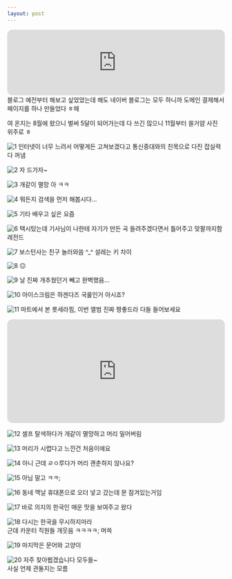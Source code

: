 ```yaml
---
layout: post
---
```

<iframe style="border-radius:12px" src="https://open.spotify.com/embed/track/6xGruZOHLs39ZbVccQTuPZ?utm_source=generator&theme=0" width="100%" height="152" frameBorder="0" allowfullscreen="" allow="autoplay; clipboard-write; encrypted-media; fullscreen; picture-in-picture" loading="lazy"></iframe>
블로그 예전부터 해보고 싶었었는데 해도 네이버 블로그는 모두 하니까 도메인 결제해서 페이지를 하나 만들었다 ㅎ헤

여 온지는 8월에 왔으니 벌써 5달이 되어가는데 다 쓰긴 많으니 11월부터 쓸거얌 사진 위주로 ㅎ  

![1](https://s3.us-west-2.amazonaws.com/secure.notion-static.com/1ac95561-4731-4d35-b586-47e49c3f2bff/09793C35-AF44-4161-A588-A0AF5202EA61_1_201_a.jpeg?X-Amz-Algorithm=AWS4-HMAC-SHA256&X-Amz-Content-Sha256=UNSIGNED-PAYLOAD&X-Amz-Credential=AKIAT73L2G45EIPT3X45%2F20221214%2Fus-west-2%2Fs3%2Faws4_request&X-Amz-Date=20221214T080400Z&X-Amz-Expires=86400&X-Amz-Signature=7f8566cff0890dc0c5e105dd25ad93f6ec53962ad68d089eb7cb8be70c264bb2&X-Amz-SignedHeaders=host&response-content-disposition=filename%3D%2209793C35-AF44-4161-A588-A0AF5202EA61_1_201_a.jpeg%22&x-id=GetObject)
인터넷이 너무 느려서 어떻게든 고쳐보겠다고 통신중대와의 친목으로 다진 잡실력 다 꺼냄  


![2](https://s3.us-west-2.amazonaws.com/secure.notion-static.com/a2641ce7-64a5-4c03-b2be-7b2d38fcd38a/64E48A61-B01E-4E3B-8423-BAF4D9847790_1_201_a.jpeg?X-Amz-Algorithm=AWS4-HMAC-SHA256&X-Amz-Content-Sha256=UNSIGNED-PAYLOAD&X-Amz-Credential=AKIAT73L2G45EIPT3X45%2F20221214%2Fus-west-2%2Fs3%2Faws4_request&X-Amz-Date=20221214T080713Z&X-Amz-Expires=86400&X-Amz-Signature=39b9b01a3bbb76ddef79abcde38bd490a64152c8bad11f2218e51c838f188e50&X-Amz-SignedHeaders=host&response-content-disposition=filename%3D%2264E48A61-B01E-4E3B-8423-BAF4D9847790_1_201_a.jpeg%22&x-id=GetObject)
자 드가자~  


![3](https://s3.us-west-2.amazonaws.com/secure.notion-static.com/4ff9c26e-d47e-49bd-8981-456f09a71bcb/F34D58C9-0060-40FF-8400-07DB207A3916_1_201_a.jpeg?X-Amz-Algorithm=AWS4-HMAC-SHA256&X-Amz-Content-Sha256=UNSIGNED-PAYLOAD&X-Amz-Credential=AKIAT73L2G45EIPT3X45%2F20221214%2Fus-west-2%2Fs3%2Faws4_request&X-Amz-Date=20221214T080803Z&X-Amz-Expires=86400&X-Amz-Signature=736a29e6ee893b89a378641d99d609fb064a27116da3818d8d39a93c1495ba75&X-Amz-SignedHeaders=host&response-content-disposition=filename%3D%22F34D58C9-0060-40FF-8400-07DB207A3916_1_201_a.jpeg%22&x-id=GetObject)
개같이 멸망 아 ㅋㅋ  


![4](https://s3.us-west-2.amazonaws.com/secure.notion-static.com/73534d96-8452-454f-b996-0c47cb0d266b/20448136-A657-424C-8BB2-0210329DD8C1_1_201_a.jpeg?X-Amz-Algorithm=AWS4-HMAC-SHA256&X-Amz-Content-Sha256=UNSIGNED-PAYLOAD&X-Amz-Credential=AKIAT73L2G45EIPT3X45%2F20221214%2Fus-west-2%2Fs3%2Faws4_request&X-Amz-Date=20221214T080826Z&X-Amz-Expires=86400&X-Amz-Signature=e2baa717d0923914e45a6de03475e4706bff5529b0cddeee0ecc766221795752&X-Amz-SignedHeaders=host&response-content-disposition=filename%3D%2220448136-A657-424C-8BB2-0210329DD8C1_1_201_a.jpeg%22&x-id=GetObject)
뭐든지 검색을 먼저 해봅시다...  


![5](https://s3.us-west-2.amazonaws.com/secure.notion-static.com/075654cd-5534-4e30-9807-dcde482ae1f8/463CC592-A1C0-4C9A-B7F1-4FD0B1D8DAF9_1_201_a.jpeg?X-Amz-Algorithm=AWS4-HMAC-SHA256&X-Amz-Content-Sha256=UNSIGNED-PAYLOAD&X-Amz-Credential=AKIAT73L2G45EIPT3X45%2F20221214%2Fus-west-2%2Fs3%2Faws4_request&X-Amz-Date=20221214T080900Z&X-Amz-Expires=86400&X-Amz-Signature=b09944176d970a52baed981cabfd3178cd3fa47190864e5a51b19d6d1cbe371d&X-Amz-SignedHeaders=host&response-content-disposition=filename%3D%22463CC592-A1C0-4C9A-B7F1-4FD0B1D8DAF9_1_201_a.jpeg%22&x-id=GetObject)
기타 배우고 싶은 요즘  


![6](https://drive.google.com/uc?export=view&id=1KwfcxzIx-HTdVW3jFHf7DIm1F_V7UEpu)
택시탔는데 기사님이 나한테 자기가 만든 곡 들려주겠다면서 틀어주고 맞팔까지함 레전드  


![7](https://s3.us-west-2.amazonaws.com/secure.notion-static.com/fa5d4f3f-db88-475b-95fb-70502d1623e3/0CB3B822-7D07-43E6-B50D-B16A28779E3D_1_201_a.jpeg?X-Amz-Algorithm=AWS4-HMAC-SHA256&X-Amz-Content-Sha256=UNSIGNED-PAYLOAD&X-Amz-Credential=AKIAT73L2G45EIPT3X45%2F20221214%2Fus-west-2%2Fs3%2Faws4_request&X-Amz-Date=20221214T081524Z&X-Amz-Expires=86400&X-Amz-Signature=5064b6b540f8fbd9b0ce007e53a13bad3436c68ae62168148786583e1f916b7b&X-Amz-SignedHeaders=host&response-content-disposition=filename%3D%220CB3B822-7D07-43E6-B50D-B16A28779E3D_1_201_a.jpeg%22&x-id=GetObject)
보스턴사는 친구 놀러와씀 ^_^ 설레는 키 차이  


![8](https://s3.us-west-2.amazonaws.com/secure.notion-static.com/ae5b0d2f-81dc-4afb-9a88-df69226afbf4/18EF114F-88BA-457D-854D-59069B38C031_1_201_a.jpeg?X-Amz-Algorithm=AWS4-HMAC-SHA256&X-Amz-Content-Sha256=UNSIGNED-PAYLOAD&X-Amz-Credential=AKIAT73L2G45EIPT3X45%2F20221214%2Fus-west-2%2Fs3%2Faws4_request&X-Amz-Date=20221214T081548Z&X-Amz-Expires=86400&X-Amz-Signature=7d4f422ebc4696ebd8fa95c1126200ffc982b4a00dfdb4976b3e6fc48df9ef12&X-Amz-SignedHeaders=host&response-content-disposition=filename%3D%2218EF114F-88BA-457D-854D-59069B38C031_1_201_a.jpeg%22&x-id=GetObject)
😐  


![9](https://s3.us-west-2.amazonaws.com/secure.notion-static.com/b0f71452-cb94-4f5a-a99a-a129469e5aff/868FDEF1-D577-466A-8B29-72344D59108A_1_201_a.jpeg?X-Amz-Algorithm=AWS4-HMAC-SHA256&X-Amz-Content-Sha256=UNSIGNED-PAYLOAD&X-Amz-Credential=AKIAT73L2G45EIPT3X45%2F20221214%2Fus-west-2%2Fs3%2Faws4_request&X-Amz-Date=20221214T081603Z&X-Amz-Expires=86400&X-Amz-Signature=613a4ab7ad47337e25719fe52329126939c8f6d58d2d4b5d7a248de0b82868fe&X-Amz-SignedHeaders=host&response-content-disposition=filename%3D%22868FDEF1-D577-466A-8B29-72344D59108A_1_201_a.jpeg%22&x-id=GetObject)
날 진짜 개추웠던거 빼고 완벽했음...  


![10](https://s3.us-west-2.amazonaws.com/secure.notion-static.com/3f32933f-c8bb-4f6e-a638-83e454b27bf6/EBEC0CBA-1333-45FE-93A7-1EEA794053B2_1_201_a.jpeg?X-Amz-Algorithm=AWS4-HMAC-SHA256&X-Amz-Content-Sha256=UNSIGNED-PAYLOAD&X-Amz-Credential=AKIAT73L2G45EIPT3X45%2F20221214%2Fus-west-2%2Fs3%2Faws4_request&X-Amz-Date=20221214T081634Z&X-Amz-Expires=86400&X-Amz-Signature=4a47ef60de2f85f82f10dac2aa12d48bd3f4aee86c939bee71572b549a2c9594&X-Amz-SignedHeaders=host&response-content-disposition=filename%3D%22EBEC0CBA-1333-45FE-93A7-1EEA794053B2_1_201_a.jpeg%22&x-id=GetObject)
아이스크림은 하겐다즈 국룰인거 아시죠?  


![11](https://s3.us-west-2.amazonaws.com/secure.notion-static.com/d4b5300d-deb8-4956-aae5-3858adf616d6/8E9A9453-A775-4A0B-BDB4-FA9F803C9F0F_1_201_a.jpeg?X-Amz-Algorithm=AWS4-HMAC-SHA256&X-Amz-Content-Sha256=UNSIGNED-PAYLOAD&X-Amz-Credential=AKIAT73L2G45EIPT3X45%2F20221214%2Fus-west-2%2Fs3%2Faws4_request&X-Amz-Date=20221214T081654Z&X-Amz-Expires=86400&X-Amz-Signature=7dcd316c3bd4b5e79ba96936a7c5a06322ce7524e9f3618f8ee94821934a741a&X-Amz-SignedHeaders=host&response-content-disposition=filename%3D%228E9A9453-A775-4A0B-BDB4-FA9F803C9F0F_1_201_a.jpeg%22&x-id=GetObject)
마트에서 본 릇세라핌, 이번 앨범 진짜 짱좋드라 다들 들어보세요
<iframe style="border-radius:12px" src="https://open.spotify.com/embed/album/3u0ggfmK0vjuHMNdUbtaa9?utm_source=generator&theme=0" width="100%" height="240" frameBorder="0" allowfullscreen="" allow="autoplay; clipboard-write; encrypted-media; fullscreen; picture-in-picture" loading="lazy"></iframe>  


![12](https://s3.us-west-2.amazonaws.com/secure.notion-static.com/3a524d33-522c-45b6-8eea-3ebfb365c55f/49110E27-D827-4911-8607-92A71EAB7E0C_1_201_a.jpeg?X-Amz-Algorithm=AWS4-HMAC-SHA256&X-Amz-Content-Sha256=UNSIGNED-PAYLOAD&X-Amz-Credential=AKIAT73L2G45EIPT3X45%2F20221214%2Fus-west-2%2Fs3%2Faws4_request&X-Amz-Date=20221214T081725Z&X-Amz-Expires=86400&X-Amz-Signature=b8de661014de669d963e7f4d990801b1facdd4433ce94926d8cbb17710c39aea&X-Amz-SignedHeaders=host&response-content-disposition=filename%3D%2249110E27-D827-4911-8607-92A71EAB7E0C_1_201_a.jpeg%22&x-id=GetObject)
셀프 탈색하다가 개같이 멸망하고 머리 밀어버림  


![13](https://s3.us-west-2.amazonaws.com/secure.notion-static.com/1b432164-c94d-425b-9244-3f75a0c10877/AE650AAE-79EC-4043-BF00-9DBAFD635E73_1_201_a.jpeg?X-Amz-Algorithm=AWS4-HMAC-SHA256&X-Amz-Content-Sha256=UNSIGNED-PAYLOAD&X-Amz-Credential=AKIAT73L2G45EIPT3X45%2F20221214%2Fus-west-2%2Fs3%2Faws4_request&X-Amz-Date=20221214T081750Z&X-Amz-Expires=86400&X-Amz-Signature=05f167f201ad4480397945cb72d12ff0501465c343d0434ba00578d7c492ab3f&X-Amz-SignedHeaders=host&response-content-disposition=filename%3D%22AE650AAE-79EC-4043-BF00-9DBAFD635E73_1_201_a.jpeg%22&x-id=GetObject)
머리가 시렵다고 느낀건 처음이에요  


![14](https://s3.us-west-2.amazonaws.com/secure.notion-static.com/99db94d2-e4fb-4070-9966-998f8649ac93/158619B1-DC9C-4AC5-82CE-CAC45705BAB6_1_201_a.jpeg?X-Amz-Algorithm=AWS4-HMAC-SHA256&X-Amz-Content-Sha256=UNSIGNED-PAYLOAD&X-Amz-Credential=AKIAT73L2G45EIPT3X45%2F20221214%2Fus-west-2%2Fs3%2Faws4_request&X-Amz-Date=20221214T081814Z&X-Amz-Expires=86400&X-Amz-Signature=7b1fa1221953c5b52c3aaebf7845404e7f2d64196d1cfaeb1fb9308d427d2abd&X-Amz-SignedHeaders=host&response-content-disposition=filename%3D%22158619B1-DC9C-4AC5-82CE-CAC45705BAB6_1_201_a.jpeg%22&x-id=GetObject)
아니 근데 ㄹㅇ루다가 머리 괜춘하지 않나요?  


![15](https://s3.us-west-2.amazonaws.com/secure.notion-static.com/88f36f05-6877-4657-97d0-515327280ce7/5C0838A1-079E-4CC3-B952-4CDEA6FAD22B_1_201_a.jpeg?X-Amz-Algorithm=AWS4-HMAC-SHA256&X-Amz-Content-Sha256=UNSIGNED-PAYLOAD&X-Amz-Credential=AKIAT73L2G45EIPT3X45%2F20221214%2Fus-west-2%2Fs3%2Faws4_request&X-Amz-Date=20221214T081840Z&X-Amz-Expires=86400&X-Amz-Signature=23ec19a9522f098021184785104cf30df0736d06a5fd2ea2a2ea0b1e892e3246&X-Amz-SignedHeaders=host&response-content-disposition=filename%3D%225C0838A1-079E-4CC3-B952-4CDEA6FAD22B_1_201_a.jpeg%22&x-id=GetObject)
아님 말고 ㅋㅋ;  


![16](https://s3.us-west-2.amazonaws.com/secure.notion-static.com/cdd001b5-b3a9-49e4-97b5-b1548d6ad889/6A5322F7-ACBF-4AFD-85D3-2A84DB8565B3_1_201_a.jpeg?X-Amz-Algorithm=AWS4-HMAC-SHA256&X-Amz-Content-Sha256=UNSIGNED-PAYLOAD&X-Amz-Credential=AKIAT73L2G45EIPT3X45%2F20221214%2Fus-west-2%2Fs3%2Faws4_request&X-Amz-Date=20221214T081947Z&X-Amz-Expires=86400&X-Amz-Signature=42f3d52509acda9fa3fd04a1eaf86d9e8e6abc22925d90a8daa5691bda680e88&X-Amz-SignedHeaders=host&response-content-disposition=filename%3D%226A5322F7-ACBF-4AFD-85D3-2A84DB8565B3_1_201_a.jpeg%22&x-id=GetObject)
동네 맥날 휴대폰으로 오더 넣고 갔는데 문 잠겨있는거임  


![17](https://s3.us-west-2.amazonaws.com/secure.notion-static.com/23b532e6-3695-4842-8c71-b0bb2001d675/BCF34BEA-9D5E-481C-913F-FC7E51ABC73B_1_102_a.jpeg?X-Amz-Algorithm=AWS4-HMAC-SHA256&X-Amz-Content-Sha256=UNSIGNED-PAYLOAD&X-Amz-Credential=AKIAT73L2G45EIPT3X45%2F20221214%2Fus-west-2%2Fs3%2Faws4_request&X-Amz-Date=20221214T082017Z&X-Amz-Expires=86400&X-Amz-Signature=e3804bfe120da702e60529c3ae633ae6801ed92bd4fdf5f6094037a263695795&X-Amz-SignedHeaders=host&response-content-disposition=filename%3D%22BCF34BEA-9D5E-481C-913F-FC7E51ABC73B_1_102_a.jpeg%22&x-id=GetObject)
바로 의지의 한국인 매운 맛을 보여주고 왔다  


![18](https://s3.us-west-2.amazonaws.com/secure.notion-static.com/4698c593-a4cd-4202-b22f-8fb82e77e82c/6EF0628D-2D8F-4472-ACE4-1D6ED3E31D60_1_201_a.jpeg?X-Amz-Algorithm=AWS4-HMAC-SHA256&X-Amz-Content-Sha256=UNSIGNED-PAYLOAD&X-Amz-Credential=AKIAT73L2G45EIPT3X45%2F20221214%2Fus-west-2%2Fs3%2Faws4_request&X-Amz-Date=20221214T082044Z&X-Amz-Expires=86400&X-Amz-Signature=415a5547c554484e6727aa84a6bdd1cd236f2a9175262c353b8272bad7dd3760&X-Amz-SignedHeaders=host&response-content-disposition=filename%3D%226EF0628D-2D8F-4472-ACE4-1D6ED3E31D60_1_201_a.jpeg%22&x-id=GetObject)
다시는 한국을 무시하지마라  
근데 카운터 직원들 개웃음 ㅋㅋㅋㅋ; 머쓱  


![19](https://s3.us-west-2.amazonaws.com/secure.notion-static.com/46635458-8731-4706-889f-c035b5fa6a60/77C2BD1A-879E-4C61-9592-5B81A222B185_1_105_c.jpeg?X-Amz-Algorithm=AWS4-HMAC-SHA256&X-Amz-Content-Sha256=UNSIGNED-PAYLOAD&X-Amz-Credential=AKIAT73L2G45EIPT3X45%2F20221214%2Fus-west-2%2Fs3%2Faws4_request&X-Amz-Date=20221214T082125Z&X-Amz-Expires=86400&X-Amz-Signature=f02168bf9f1c5c9feb92a257223b85028c64f7b45369f64236c2e39a10c71e5a&X-Amz-SignedHeaders=host&response-content-disposition=filename%3D%2277C2BD1A-879E-4C61-9592-5B81A222B185_1_105_c.jpeg%22&x-id=GetObject)
마지막은 문어와 고양이  


![20](https://s3.us-west-2.amazonaws.com/secure.notion-static.com/528411f3-8724-4386-a00b-1761035f6035/E1BCDD9D-CB69-4392-9FFB-4085D3795146_1_201_a.jpeg?X-Amz-Algorithm=AWS4-HMAC-SHA256&X-Amz-Content-Sha256=UNSIGNED-PAYLOAD&X-Amz-Credential=AKIAT73L2G45EIPT3X45%2F20221214%2Fus-west-2%2Fs3%2Faws4_request&X-Amz-Date=20221214T082140Z&X-Amz-Expires=86400&X-Amz-Signature=a4de767300c4623cfc6bc2d6c9f40d49ab164f0b6f99a3a257c1b9ab54de9671&X-Amz-SignedHeaders=host&response-content-disposition=filename%3D%22E1BCDD9D-CB69-4392-9FFB-4085D3795146_1_201_a.jpeg%22&x-id=GetObject)
자주 찾아뵙겠습니다 모두들~  
사실 언제 관둘지는 모름